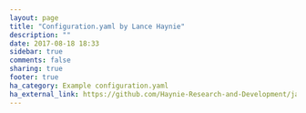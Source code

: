 ```yaml
---
layout: page
title: "Configuration.yaml by Lance Haynie"
description: ""
date: 2017-08-18 18:33
sidebar: true
comments: false
sharing: true
footer: true
ha_category: Example configuration.yaml
ha_external_link: https://github.com/Haynie-Research-and-Development/jarvis
---
```

